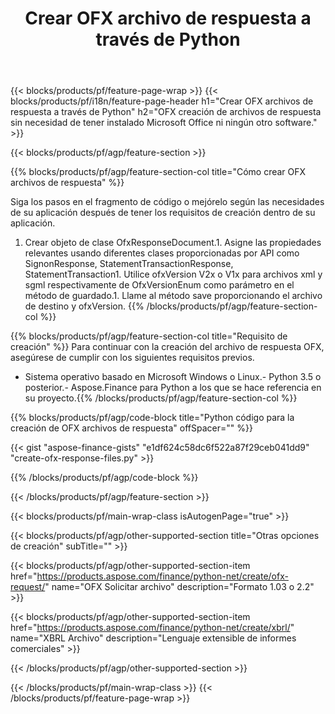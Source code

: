 ﻿---
title: Crear OFX archivo de respuesta a través de Python
description: Código de muestra para la creación del archivo de respuesta OFX. Utilice el código de ejemplo API para la generación de archivos de respuesta por lotes OFX dentro de las aplicaciones basadas en Python. 
url: /es/python-net/create/ofx-response/
family: finance
platformtag: python
feature: create
informat: OFX Response
outformat: 
otherformats: OFX Response
---
{{< blocks/products/pf/feature-page-wrap >}}
{{< blocks/products/pf/i18n/feature-page-header h1="Crear OFX archivos de respuesta a través de Python" h2="OFX creación de archivos de respuesta sin necesidad de tener instalado Microsoft Office ni ningún otro software." >}}

{{< blocks/products/pf/agp/feature-section >}}

{{% blocks/products/pf/agp/feature-section-col title="Cómo crear OFX archivos de respuesta" %}}

Siga los pasos en el fragmento de código o mejórelo según las necesidades de su aplicación después de tener los requisitos de creación dentro de su aplicación.

1. Crear objeto de clase OfxResponseDocument.1. Asigne las propiedades relevantes usando diferentes clases proporcionadas por API como SignonResponse, StatementTransactionResponse, StatementTransaction1. Utilice ofxVersion V2x o V1x para archivos xml y sgml respectivamente de OfxVersionEnum como parámetro en el método de guardado.1. Llame al método save proporcionando el archivo de destino y ofxVersion.
{{% /blocks/products/pf/agp/feature-section-col %}}

{{% blocks/products/pf/agp/feature-section-col title="Requisito de creación" %}}
Para continuar con la creación del archivo de respuesta OFX, asegúrese de cumplir con los siguientes requisitos previos. 
- Sistema operativo basado en Microsoft Windows o Linux.- Python 3.5 o posterior.- Aspose.Finance para Python a los que se hace referencia en su proyecto.{{% /blocks/products/pf/agp/feature-section-col %}}

{{% blocks/products/pf/agp/code-block title="Python código para la creación de OFX archivos de respuesta" offSpacer="" %}}

{{< gist "aspose-finance-gists" "e1df624c58dc6f522a87f29ceb041dd9" "create-ofx-response-files.py" >}}

{{% /blocks/products/pf/agp/code-block %}}

{{< /blocks/products/pf/agp/feature-section >}}

{{< blocks/products/pf/main-wrap-class isAutogenPage="true" >}}

{{< blocks/products/pf/agp/other-supported-section title="Otras opciones de creación" subTitle="" >}}

{{< blocks/products/pf/agp/other-supported-section-item href="https://products.aspose.com/finance/python-net/create/ofx-request/" name="OFX Solicitar archivo" description="Formato 1.03 o 2.2" >}}

{{< blocks/products/pf/agp/other-supported-section-item href="https://products.aspose.com/finance/python-net/create/xbrl/" name="XBRL Archivo" description="Lenguaje extensible de informes comerciales" >}}

{{< /blocks/products/pf/agp/other-supported-section >}}

{{< /blocks/products/pf/main-wrap-class >}}
{{< /blocks/products/pf/feature-page-wrap >}}